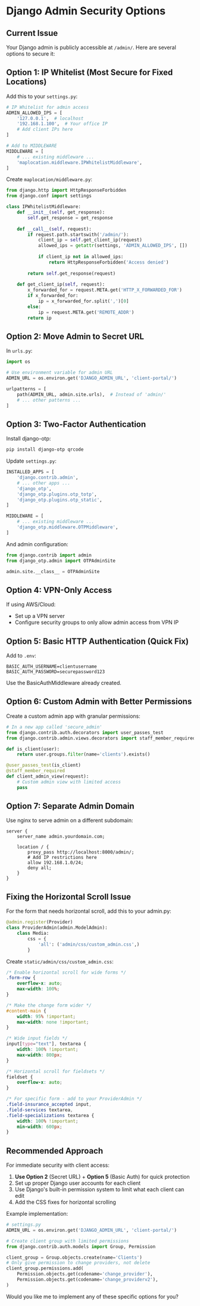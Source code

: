 # Django Admin Security Options

## Current Issue
Your Django admin is publicly accessible at `/admin/`. Here are several options to secure it:

## Option 1: IP Whitelist (Most Secure for Fixed Locations)

Add this to your `settings.py`:

```python
# IP Whitelist for admin access
ADMIN_ALLOWED_IPS = [
    '127.0.0.1',  # localhost
    '192.168.1.100',  # Your office IP
    # Add client IPs here
]

# Add to MIDDLEWARE
MIDDLEWARE = [
    # ... existing middleware ...
    'maplocation.middleware.IPWhitelistMiddleware',
]
```

Create `maplocation/middleware.py`:

```python
from django.http import HttpResponseForbidden
from django.conf import settings

class IPWhitelistMiddleware:
    def __init__(self, get_response):
        self.get_response = get_response
        
    def __call__(self, request):
        if request.path.startswith('/admin/'):
            client_ip = self.get_client_ip(request)
            allowed_ips = getattr(settings, 'ADMIN_ALLOWED_IPS', [])
            
            if client_ip not in allowed_ips:
                return HttpResponseForbidden('Access denied')
                
        return self.get_response(request)
    
    def get_client_ip(self, request):
        x_forwarded_for = request.META.get('HTTP_X_FORWARDED_FOR')
        if x_forwarded_for:
            ip = x_forwarded_for.split(',')[0]
        else:
            ip = request.META.get('REMOTE_ADDR')
        return ip
```

## Option 2: Move Admin to Secret URL

In `urls.py`:

```python
import os

# Use environment variable for admin URL
ADMIN_URL = os.environ.get('DJANGO_ADMIN_URL', 'client-portal/')

urlpatterns = [
    path(ADMIN_URL, admin.site.urls),  # Instead of 'admin/'
    # ... other patterns ...
]
```

## Option 3: Two-Factor Authentication

Install django-otp:

```bash
pip install django-otp qrcode
```

Update `settings.py`:

```python
INSTALLED_APPS = [
    'django.contrib.admin',
    # ... other apps ...
    'django_otp',
    'django_otp.plugins.otp_totp',
    'django_otp.plugins.otp_static',
]

MIDDLEWARE = [
    # ... existing middleware ...
    'django_otp.middleware.OTPMiddleware',
]
```

And admin configuration:

```python
from django.contrib import admin
from django_otp.admin import OTPAdminSite

admin.site.__class__ = OTPAdminSite
```

## Option 4: VPN-Only Access

If using AWS/Cloud:
- Set up a VPN server
- Configure security groups to only allow admin access from VPN IP

## Option 5: Basic HTTP Authentication (Quick Fix)

Add to `.env`:
```
BASIC_AUTH_USERNAME=clientusername
BASIC_AUTH_PASSWORD=securepassword123
```

Use the BasicAuthMiddleware already created.

## Option 6: Custom Admin with Better Permissions

Create a custom admin app with granular permissions:

```python
# In a new app called 'secure_admin'
from django.contrib.auth.decorators import user_passes_test
from django.contrib.admin.views.decorators import staff_member_required

def is_client(user):
    return user.groups.filter(name='clients').exists()

@user_passes_test(is_client)
@staff_member_required
def client_admin_view(request):
    # Custom admin view with limited access
    pass
```

## Option 7: Separate Admin Domain

Use nginx to serve admin on a different subdomain:

```nginx
server {
    server_name admin.yourdomain.com;
    
    location / {
        proxy_pass http://localhost:8000/admin/;
        # Add IP restrictions here
        allow 192.168.1.0/24;
        deny all;
    }
}
```

## Fixing the Horizontal Scroll Issue

For the form that needs horizontal scroll, add this to your admin.py:

```python
@admin.register(Provider)
class ProviderAdmin(admin.ModelAdmin):
    class Media:
        css = {
            'all': ('admin/css/custom_admin.css',)
        }
```

Create `static/admin/css/custom_admin.css`:

```css
/* Enable horizontal scroll for wide forms */
.form-row {
    overflow-x: auto;
    max-width: 100%;
}

/* Make the change form wider */
#content-main {
    width: 95% !important;
    max-width: none !important;
}

/* Wide input fields */
input[type="text"], textarea {
    width: 100% !important;
    max-width: 800px;
}

/* Horizontal scroll for fieldsets */
fieldset {
    overflow-x: auto;
}

/* For specific form - add to your ProviderAdmin */
.field-insurance_accepted input,
.field-services textarea,
.field-specializations textarea {
    width: 100% !important;
    min-width: 600px;
}
```

## Recommended Approach

For immediate security with client access:

1. **Use Option 2** (Secret URL) + **Option 5** (Basic Auth) for quick protection
2. Set up proper Django user accounts for each client
3. Use Django's built-in permission system to limit what each client can edit
4. Add the CSS fixes for horizontal scrolling

Example implementation:

```python
# settings.py
ADMIN_URL = os.environ.get('DJANGO_ADMIN_URL', 'client-portal/')

# Create client group with limited permissions
from django.contrib.auth.models import Group, Permission

client_group = Group.objects.create(name='Clients')
# Only give permission to change providers, not delete
client_group.permissions.add(
    Permission.objects.get(codename='change_provider'),
    Permission.objects.get(codename='change_providerv2'),
)
```

Would you like me to implement any of these specific options for you?

